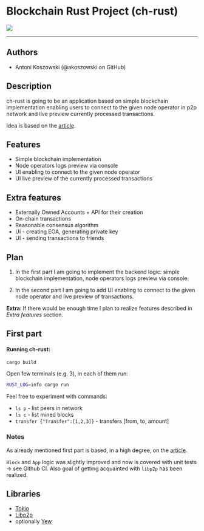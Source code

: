 # Blockchain Rust Project (ch-rust)

![](https://c.pxhere.com/photos/bb/21/chain_rust_iron_metal_macro_rusty-1087626.jpg!d)

---

## Authors
- Antoni Koszowski (@akoszowski on GitHub)

## Description
ch-rust is going to be an application based on simple blockchain implementation 
enabling users to connect to the given node operator in p2p network and live preview
currently processed transactions.

Idea is based on the [article](https://blog.logrocket.com/how-to-build-a-blockchain-in-rust/).

## Features
- Simple blockchain implementation
- Node operators logs preview via console
- UI enabling to connect to the given node operator
- UI live preview of the currently processed transactions

## Extra features
- Externally Owned Accounts + API for their creation
- On-chain transactions
- Reasonable consensus algorithm
- UI - creating EOA, generating private key
- UI - sending transactions to friends

## Plan
1. In the first part I am going to implement the backend logic: simple blockchain implementation, node operators logs preview via console.

2. In the second part I am going to add UI enabling to connect to the given node operator and live preview of transactions.

__Extra__: If there would be enough time I plan to realize features described in _Extra features_ section.

## First part
#### Running ch-rust:
```bash
cargo build
```
Open few terminals (e.g. 3), in each of them run:
```bash
RUST_LOG=info cargo run
```
Feel free to experiment with commands:
- `ls p` - list peers in network
- `ls c` - list mined blocks
- `transfer {"Transfer":[1,2,3]}` - transfers [from, to, amount]
### Notes
As already mentioned first part is based, in a high degree, on the [article](https://blog.logrocket.com/how-to-build-a-blockchain-in-rust/).

`Block` and `App` logic was slightly improved and now is covered with unit tests -> see Github CI. Also goal of getting acquainted 
with `libp2p` has been realized.

## Libraries
- [Tokio](https://tokio.rs/)
- [Libp2p](https://crates.io/crates/libp2p)
- optionally [Yew](https://yew.rs/)
